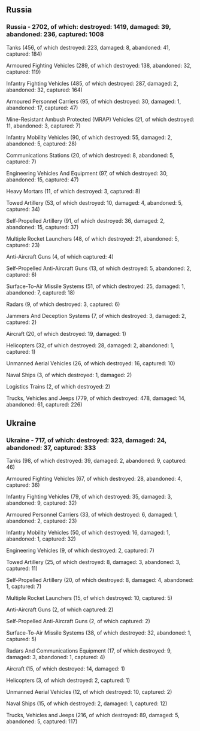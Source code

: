 
 
 ## Russia
 
 ### Russia - 2702, of which: destroyed: 1419, damaged: 39, abandoned: 236, captured: 1008

 

 

 Tanks (456, of which destroyed: 223, damaged: 8, abandoned: 41, captured: 184)

 Armoured Fighting Vehicles (289, of which destroyed: 138, abandoned: 32, captured: 119)

 Infantry Fighting Vehicles (485, of which destroyed: 287, damaged: 2, abandoned: 32, captured: 164)

 Armoured Personnel Carriers (95, of which destroyed: 30, damaged: 1, abandoned: 17, captured: 47)

 Mine-Resistant Ambush Protected (MRAP) Vehicles (21, of which destroyed: 11, abandoned: 3, captured: 7)

 Infantry Mobility Vehicles (90, of which destroyed: 55, damaged: 2, abandoned: 5, captured: 28)

 Communications Stations (20, of which destroyed: 8, abandoned: 5, captured: 7)

 Engineering Vehicles And Equipment (97, of which destroyed: 30, abandoned: 15, captured: 47)

 Heavy Mortars (11, of which destroyed: 3, captured: 8)

 Towed Artillery (53, of which destroyed: 10, damaged: 4, abandoned: 5, captured: 34)

 Self-Propelled Artillery (91, of which destroyed: 36, damaged: 2, abandoned: 15, captured: 37)

 Multiple Rocket Launchers (48, of which destroyed: 21, abandoned: 5, captured: 23)

 Anti-Aircraft Guns (4, of which captured: 4)

 Self-Propelled Anti-Aircraft Guns (13, of which destroyed: 5, abandoned: 2, captured: 6)

 Surface-To-Air Missile Systems (51, of which destroyed: 25, damaged: 1, abandoned: 7, captured: 18)

 Radars (9, of which destroyed: 3, captured: 6)

 Jammers And Deception Systems (7, of which destroyed: 3, damaged: 2, captured: 2)

 Aircraft (20, of which destroyed: 19, damaged: 1)

 Helicopters (32, of which destroyed: 28, damaged: 2, abandoned: 1, captured: 1)

 Unmanned Aerial Vehicles (26, of which destroyed: 16, captured: 10)

 Naval Ships (3, of which destroyed: 1, damaged: 2)

 Logistics Trains (2, of which destroyed: 2)

 Trucks, Vehicles and Jeeps (779, of which destroyed: 478, damaged: 14, abandoned: 61, captured: 226)

 
 
 ## Ukraine
 
 ### Ukraine - 717, of which: destroyed: 323, damaged: 24, abandoned: 37, captured: 333

 

 

 Tanks (98, of which destroyed: 39, damaged: 2, abandoned: 9, captured: 46)

 Armoured Fighting Vehicles (67, of which destroyed: 28, abandoned: 4, captured: 36)

 Infantry Fighting Vehicles (79, of which destroyed: 35, damaged: 3, abandoned: 9, captured: 32)

 Armoured Personnel Carriers (33, of which destroyed: 6, damaged: 1, abandoned: 2, captured: 23)

 Infantry Mobility Vehicles (50, of which destroyed: 16, damaged: 1, abandoned: 1, captured: 32)

 Engineering Vehicles (9, of which destroyed: 2, captured: 7)

 Towed Artillery (25, of which destroyed: 8, damaged: 3, abandoned: 3, captured: 11)

 Self-Propelled Artillery (20, of which destroyed: 8, damaged: 4, abandoned: 1, captured: 7)

 Multiple Rocket Launchers (15, of which destroyed: 10, captured: 5)

 Anti-Aircraft Guns (2, of which captured: 2)

 Self-Propelled Anti-Aircraft Guns (2, of which captured: 2)

 Surface-To-Air Missile Systems (38, of which destroyed: 32, abandoned: 1, captured: 5)

 

 

 Radars And Communications Equipment (17, of which destroyed: 9, damaged: 3, abandoned: 1, captured: 4)

 Aircraft (15, of which destroyed: 14, damaged: 1)

 Helicopters (3, of which destroyed: 2, captured: 1)

 Unmanned Aerial Vehicles (12, of which destroyed: 10, captured: 2)

 Naval Ships (15, of which destroyed: 2, damaged: 1, captured: 12)

 Trucks, Vehicles and Jeeps (216, of which destroyed: 89, damaged: 5, abandoned: 5, captured: 117)


